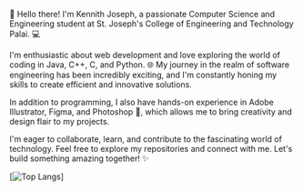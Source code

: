 👋 Hello there! I'm Kennith Joseph, a passionate Computer Science and Engineering student at St. Joseph's College of Engineering and Technology Palai. 💻

I'm enthusiastic about web development and love exploring the world of coding in Java, C++, C, and Python. 🌐 My journey in the realm of software engineering has been incredibly exciting, and I'm constantly honing my skills to create efficient and innovative solutions.

In addition to programming, I also have hands-on experience in Adobe Illustrator, Figma, and Photoshop 🎨, which allows me to bring creativity and design flair to my projects.

I'm eager to collaborate, learn, and contribute to the fascinating world of technology. Feel free to explore my repositories and connect with me. Let's build something amazing together! ✨

<!---
mynameiskennith/mynameiskennith is a ✨ special ✨ repository because its `README.md` (this file) appears on your GitHub profile.
You can click the Preview link to take a look at your changes.
--->

[![Top Langs](https://github-readme-stats.vercel.app/api/top-langs/?username=mynameiskennith)]
